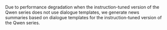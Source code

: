 Due to performance degradation when the instruction-tuned version of the Qwen series does not use dialogue templates, we generate news summaries based on dialogue templates for the instruction-tuned version of the Qwen series.
